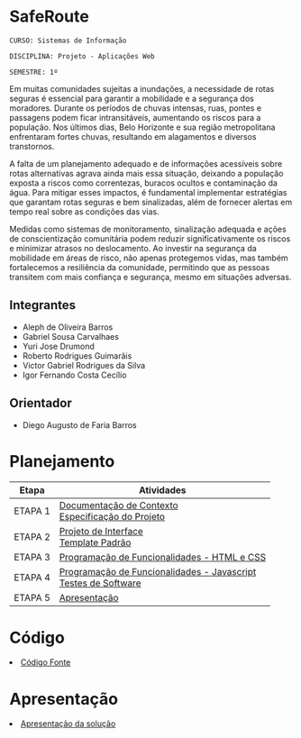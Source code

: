 # SafeRoute

`CURSO: Sistemas de Informação`

`DISCIPLINA: Projeto - Aplicações Web`

`SEMESTRE: 1º`

Em muitas comunidades sujeitas a inundações, a necessidade de rotas seguras é essencial para garantir a mobilidade e a segurança dos moradores. Durante os períodos de chuvas intensas, ruas, pontes e passagens podem ficar intransitáveis, aumentando os riscos para a população. Nos últimos dias, Belo Horizonte e sua região metropolitana enfrentaram fortes chuvas, resultando em alagamentos e diversos transtornos.

A falta de um planejamento adequado e de informações acessíveis sobre rotas alternativas agrava ainda mais essa situação, deixando a população exposta a riscos como correntezas, buracos ocultos e contaminação da água. Para mitigar esses impactos, é fundamental implementar estratégias que garantam rotas seguras e bem sinalizadas, além de fornecer alertas em tempo real sobre as condições das vias.

Medidas como sistemas de monitoramento, sinalização adequada e ações de conscientização comunitária podem reduzir significativamente os riscos e minimizar atrasos no deslocamento. Ao investir na segurança da mobilidade em áreas de risco, não apenas protegemos vidas, mas também fortalecemos a resiliência da comunidade, permitindo que as pessoas transitem com mais confiança e segurança, mesmo em situações adversas.




## Integrantes

* Aleph de Oliveira Barros
* Gabriel Sousa Carvalhaes
* Yuri Jose Drumond
* Roberto Rodrigues Guimarãis
* Victor Gabriel Rodrigues da Silva
* Igor Fernando Costa Cecílio


## Orientador

* Diego Augusto de Faria Barros

# Planejamento

| Etapa         | Atividades |
|  :----:   | ----------- |
| ETAPA 1         |[Documentação de Contexto](docs/context.md) <br> [Especificação do Projeto](docs/especification.md) |
| ETAPA 2         |[Projeto de Interface](docs/interface.md) <br> [Template Padrão](docs/template.md) |
| ETAPA 3         |[Programação de Funcionalidades - HTML e CSS](docs/development.md) |
| ETAPA 4        |[Programação de Funcionalidades - Javascript](docs/development.md) <br> [Testes de Software ](docs/tests.md) |
| ETAPA 5         | [Apresentação](presentation/README.md) |

# Código

<li><a href="src/README.md"> Código Fonte</a></li>

# Apresentação

<li><a href="presentation/README.md"> Apresentação da solução</a></li>
